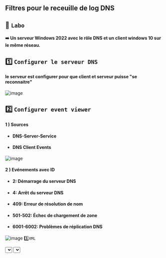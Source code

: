 ## Filtres pour le receuille de log DNS

## 🥼 `Labo` 
#### ➡️ Un serveur Windows 2022 avec le rôle DNS et un client windows 10 sur le même réseau.
## 1️⃣ `Configurer le serveur DNS` 
#### le serveur est configurer pour que client et serveur puisse "se reconnaitre"
![image](https://github.com/user-attachments/assets/c617af29-7b50-4f49-ac71-e008c6475554)
## 2️⃣ `Configurer event viewer`
#### 1 ) Sources 
* #### DNS-Server-Service
* #### DNS Client Events
![image](https://github.com/user-attachments/assets/8646e993-ac97-4e51-b4c4-6fa5465367e9)
#### 2 ) Evénements avec ID
* #### 2: Démarrage du serveur DNS
* #### 4: Arrêt du serveur DNS
* #### 409: Erreur de résolution de nom
* #### 501-502: Échec de chargement de zone
* #### 6001-6002: Problèmes de réplication DNS
![image](https://github.com/user-attachments/assets/51a903bb-affa-47d7-97d9-87a661b6961b)
3️⃣`XML`

<QueryList>
  <Query Id="0" Path="DNS Server">
    <Select Path="DNS Server">*[System[Provider[@Name='Microsoft-Windows-DNSServer' or @Name='Microsoft-Windows-DNS-Server-Service' or @Name='Microsoft-Windows-Narrator'] and (EventID=2 or EventID=4 or EventID=409 or  (EventID &gt;= 501 and EventID &lt;= 502)  or  (EventID &gt;= 6001 and EventID &lt;= 6002) )]]</Select>
    <Select Path="Microsoft-Windows-Narrator/Diagnostic">*[System[Provider[@Name='Microsoft-Windows-DNSServer' or @Name='Microsoft-Windows-DNS-Server-Service' or @Name='Microsoft-Windows-Narrator'] and (EventID=2 or EventID=4 or EventID=409 or  (EventID &gt;= 501 and EventID &lt;= 502)  or  (EventID &gt;= 6001 and EventID &lt;= 6002) )]]</Select>
  </Query>
</QueryList>



